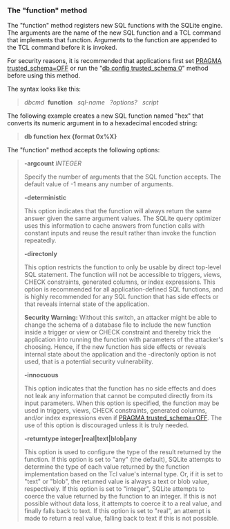 ### The "function" method


The "function" method registers new SQL functions with the SQLite engine.
The arguments are the name of the new SQL function and a TCL command that
implements that function. Arguments to the function are appended to the
TCL command before it is invoked.



For security reasons, it is recommended that applications first set
[PRAGMA trusted\_schema\=OFF](pragma.html#pragma_trusted_schema) or run the
"[db config trusted\_schema 0](#config)"
method before using this method.



The syntax looks like this:




> *dbcmd*  **function**
>   *sql\-name*
>   *?options?*
>   *script*



The following example creates a new SQL function named "hex" that converts
its numeric argument in to a hexadecimal encoded string:




> **db function hex {format 0x%X}**


The "function" method accepts the following options:

> **\-argcount** *INTEGER*
> 
> Specify the number of arguments that the SQL function accepts. The default
> value of \-1 means any number of arguments.
> 
> **\-deterministic**
> 
> This option indicates that the function will always return the same
> answer given the same argument values. The SQLite query optimizer
> uses this information to cache answers from function calls with
> constant inputs and reuse the result rather than invoke the function
> repeatedly.
> 
> 
> 
> **\-directonly**
> 
> This option restricts the function to only be usable by direct
> top\-level SQL statement. The function will not be accessible to
> triggers, views, CHECK constraints, generated columns, or index
> expressions. This option is recommended for all application\-defined
> SQL functions, and is highly recommended for any SQL
> function that has side effects or that reveals internal state of
> the application.
> 
> **Security Warning:**
> Without this switch, an attacker might be able to change the
> schema of a database file to include the new function inside a trigger
> or view or CHECK constraint and thereby trick the application into
> running the function with parameters of the attacker's choosing.
> Hence, if the new function has side effects or reveals internal
> state about the application and the \-directonly option is not
> used, that is a potential security vulnerability.
> 
> 
> 
> 
> 
> **\-innocuous**
> 
> This option indicates that the function has no side effects and
> does not leak any information that cannot be computed directly
> from its input parameters. When this option is specified, the
> function may be used in triggers, views, CHECK constraints,
> generated columns, and/or index expressions even if
> [PRAGMA trusted\_schema\=OFF](pragma.html#pragma_trusted_schema). The use of this option is discouraged
> unless it is truly needed.
> 
> 
> 
> **\-returntype integer\|real\|text\|blob\|any**
> 
> This option is used to configure the type of the result returned by the
> function. If this option is set to "any" (the default), SQLite attempts to
> determine the type of each value returned by the function implementation based
> on the Tcl value's internal type. Or, if it is set to "text" or "blob", the
> returned value is always a text or blob value, respectively. If this option is
> set to "integer", SQLite attempts to coerce the value returned by the function
> to an integer. If this is not possible without data loss, it attempts to coerce
> it to a real value, and finally falls back to text. If this option is set to
> "real", an attempt is made to return a real value, falling back to text if this
> is not possible.



